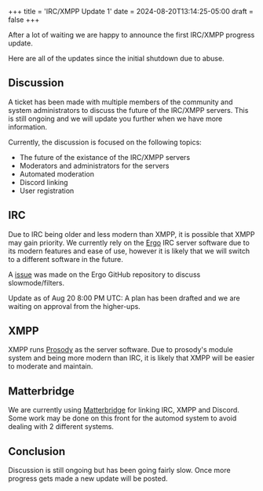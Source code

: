 +++
title = 'IRC/XMPP Update 1'
date = 2024-08-20T13:14:25-05:00
draft = false
+++

After a lot of waiting we are happy to announce the first IRC/XMPP progress update.

Here are all of the updates since the initial shutdown due to abuse.

## Discussion
A ticket has been made with multiple members of the community and system administrators to discuss the future of the IRC/XMPP servers. This is still ongoing and we will update you further when we have more information.

Currently, the discussion is focused on the following topics:
- The future of the existance of the IRC/XMPP servers
- Moderators and administrators for the servers
- Automated moderation
- Discord linking
- User registration

## IRC
Due to IRC being older and less modern than XMPP, it is possible that XMPP may gain priority. We currently rely on the [Ergo](https://github.com/ergochat/ergo) IRC server software due to its modern features and ease of use, however it is likely that we will switch to a different software in the future.

A [issue](https://github.com/ergochat/ergo/issues/2179) was made on the Ergo GitHub repository to discuss slowmode/filters.

Update as of Aug 20 8:00 PM UTC: A plan has been drafted and we are waiting on approval from the higher-ups.

## XMPP
XMPP runs [Prosody](https://prosody.im/) as the server software. Due to prosody's module system and being more modern than IRC, it is likely that XMPP will be easier to moderate and maintain.

## Matterbridge
We are currently using [Matterbridge](https://github.com/42wim/matterbridge) for linking IRC, XMPP and Discord. Some work may be done on this front for the automod system to avoid dealing with 2 different systems.

## Conclusion
Discussion is still ongoing but has been going fairly slow. Once more progress gets made a new update will be posted.
